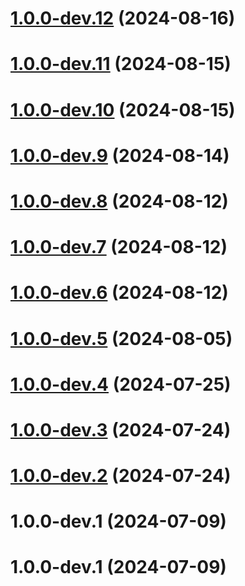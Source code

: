 # [1.0.0-dev.12](https://github.com/Leon-Art-EIP/Back/compare/v1.0.0-dev.11...v1.0.0-dev.12) (2024-08-16)

# [1.0.0-dev.11](https://github.com/Leon-Art-EIP/Back/compare/v1.0.0-dev.10...v1.0.0-dev.11) (2024-08-15)

# [1.0.0-dev.10](https://github.com/Leon-Art-EIP/Back/compare/v1.0.0-dev.9...v1.0.0-dev.10) (2024-08-15)

# [1.0.0-dev.9](https://github.com/Leon-Art-EIP/Back/compare/v1.0.0-dev.8...v1.0.0-dev.9) (2024-08-14)

# [1.0.0-dev.8](https://github.com/Leon-Art-EIP/Back/compare/v1.0.0-dev.7...v1.0.0-dev.8) (2024-08-12)

# [1.0.0-dev.7](https://github.com/Leon-Art-EIP/Back/compare/v1.0.0-dev.6...v1.0.0-dev.7) (2024-08-12)

# [1.0.0-dev.6](https://github.com/Leon-Art-EIP/Back/compare/v1.0.0-dev.5...v1.0.0-dev.6) (2024-08-12)

# [1.0.0-dev.5](https://github.com/Leon-Art-EIP/Back/compare/v1.0.0-dev.4...v1.0.0-dev.5) (2024-08-05)

# [1.0.0-dev.4](https://github.com/Leon-Art-EIP/Back/compare/v1.0.0-dev.3...v1.0.0-dev.4) (2024-07-25)

# [1.0.0-dev.3](https://github.com/Leon-Art-EIP/Back/compare/v1.0.0-dev.2...v1.0.0-dev.3) (2024-07-24)

# [1.0.0-dev.2](https://github.com/Leon-Art-EIP/Back/compare/v1.0.0-dev.1...v1.0.0-dev.2) (2024-07-24)

# 1.0.0-dev.1 (2024-07-09)

# 1.0.0-dev.1 (2024-07-09)
